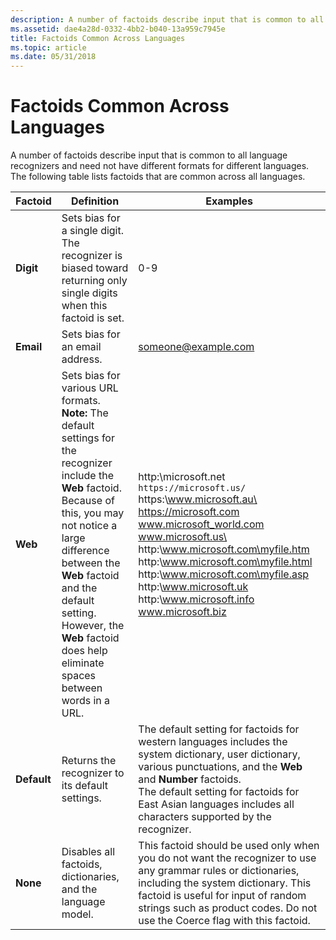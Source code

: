 ```yaml
---
description: A number of factoids describe input that is common to all language recognizers and need not have different formats for different languages. The following table lists factoids that are common across all languages.
ms.assetid: dae4a28d-0332-4bb2-b040-13a959c7945e
title: Factoids Common Across Languages
ms.topic: article
ms.date: 05/31/2018
---
```


# Factoids Common Across Languages

A number of factoids describe input that is common to all language recognizers and need not have different formats for different languages. The following table lists factoids that are common across all languages.




| Factoid | Definition | Examples | 
|---------|------------|----------|
| <strong>Digit</strong> | Sets bias for a single digit. The recognizer is biased toward returning only single digits when this factoid is set.<br /> | 0-9<br /> | 
| <strong>Email</strong> | Sets bias for an email address.<br /> | someone@example.com<br /> | 
| **Web** | Sets bias for various URL formats.<br> **Note:** The default settings for the recognizer include the **Web** factoid. Because of this, you may not notice a large difference between the **Web** factoid and the default setting. However, the **Web** factoid does help eliminate spaces between words in a URL.<br> | http:\\microsoft.net<br> `https://microsoft.us/`<br> https:\\www.microsoft.au\<br> https://microsoft.com<br> www.microsoft_world.com<br> www.microsoft.us\<br> http:\\www.microsoft.com\myfile.htm<br> http:\\www.microsoft.com\myfile.html<br> http:\\www.microsoft.com\myfile.asp<br> http:\\www.microsoft.uk<br> http:\\www.microsoft.info<br> www.microsoft.biz<br> | 
| <strong>Default</strong> | Returns the recognizer to its default settings.<br /> | The default setting for factoids for western languages includes the system dictionary, user dictionary, various punctuations, and the <strong>Web</strong> and <strong>Number</strong> factoids.<br /> The default setting for factoids for East Asian languages includes all characters supported by the recognizer.<br /> | 
| <strong>None</strong> | Disables all factoids, dictionaries, and the language model.<br /> | This factoid should be used only when you do not want the recognizer to use any grammar rules or dictionaries, including the system dictionary. This factoid is useful for input of random strings such as product codes. Do not use the Coerce flag with this factoid.<br /> | 




 

 

 




